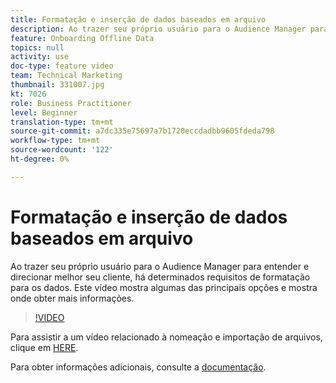 ```yaml
---
title: Formatação e inserção de dados baseados em arquivo
description: Ao trazer seu próprio usuário para o Audience Manager para entender e direcionar melhor seu cliente, há determinados requisitos de formatação para os dados. Este vídeo mostra algumas das principais opções e mostra onde obter mais informações.
feature: Onboarding Offline Data
topics: null
activity: use
doc-type: feature video
team: Technical Marketing
thumbnail: 331007.jpg
kt: 7026
role: Business Practitioner
level: Beginner
translation-type: tm+mt
source-git-commit: a7dc335e75697a7b1720eccdadbb9605fdeda798
workflow-type: tm+mt
source-wordcount: '122'
ht-degree: 0%

---
```



# Formatação e inserção de dados baseados em arquivo

Ao trazer seu próprio usuário para o Audience Manager para entender e direcionar melhor seu cliente, há determinados requisitos de formatação para os dados. Este vídeo mostra algumas das principais opções e mostra onde obter mais informações.

>[!VIDEO](https://video.tv.adobe.com/v/331007/?quality=12&learn=on)

Para assistir a um vídeo relacionado à nomeação e importação de arquivos, clique em [HERE](steps-for-ingesting-file-based-data.md).

Para obter informações adicionais, consulte a [documentação](https://experienceleague.adobe.com/docs/audience-manager/user-guide/implementation-integration-guides/sending-audience-data/batch-data-transfer-process/inbound-file-contents.html?).
